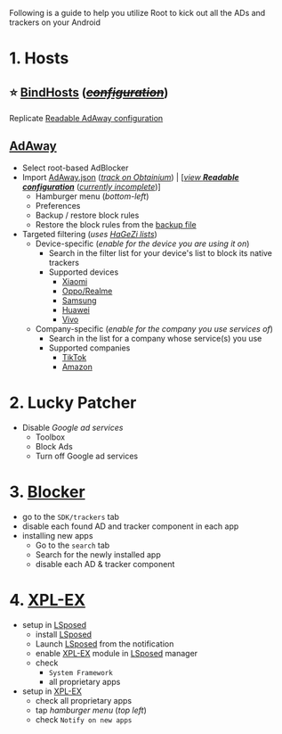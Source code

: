 Following is a guide to help you utilize Root to kick out all the ADs and trackers on your Android

# 1. Hosts
## ⭐ [BindHosts](https://github.com/bindhosts/bindhosts) ([*~~configuration~~*](https://github.com/bindhosts/bindhosts/issues/99))
Replicate [Readable AdAway configuration](https://github.com/DestroyerBDT/tracKick/blob/main/AdAway/Readable%20configuration.md)
## [AdAway](https://adaway.org)
- Select root-based AdBlocker
- Import [AdAway.json](https://github.com/DestroyerBDT/tracKick/releases/latest/download/AdAway.json) ([*track on Obtainium*](https://apps.obtainium.imranr.dev/redirect?r=obtainium://app/%7B%22id%22%3A%22748145273%22%2C%22url%22%3A%22https%3A%2F%2Fgithub.com%2FDestroyerBDT%2FtracKick%22%2C%22author%22%3A%22DestroyerBDT%22%2C%22name%22%3A%22tracKick%22%2C%22preferredApkIndex%22%3A0%2C%22additionalSettings%22%3A%22%7B%5C%22includePrereleases%5C%22%3Afalse%2C%5C%22fallbackToOlderReleases%5C%22%3Atrue%2C%5C%22filterReleaseTitlesByRegEx%5C%22%3A%5C%22%5C%22%2C%5C%22filterReleaseNotesByRegEx%5C%22%3A%5C%22%5C%22%2C%5C%22verifyLatestTag%5C%22%3Afalse%2C%5C%22dontSortReleasesList%5C%22%3Afalse%2C%5C%22useLatestAssetDateAsReleaseDate%5C%22%3Afalse%2C%5C%22releaseTitleAsVersion%5C%22%3Afalse%2C%5C%22trackOnly%5C%22%3Atrue%2C%5C%22versionExtractionRegEx%5C%22%3A%5C%22%5C%22%2C%5C%22matchGroupToUse%5C%22%3A%5C%22%5C%22%2C%5C%22versionDetection%5C%22%3Atrue%2C%5C%22releaseDateAsVersion%5C%22%3Afalse%2C%5C%22useVersionCodeAsOSVersion%5C%22%3Afalse%2C%5C%22apkFilterRegEx%5C%22%3A%5C%22%5C%22%2C%5C%22invertAPKFilter%5C%22%3Afalse%2C%5C%22autoApkFilterByArch%5C%22%3Afalse%2C%5C%22appName%5C%22%3A%5C%22tracKick%5C%22%2C%5C%22shizukuPretendToBeGooglePlay%5C%22%3Afalse%2C%5C%22allowInsecure%5C%22%3Afalse%2C%5C%22exemptFromBackgroundUpdates%5C%22%3Afalse%2C%5C%22skipUpdateNotifications%5C%22%3Afalse%2C%5C%22about%5C%22%3A%5C%22%5C%22%2C%5C%22refreshBeforeDownload%5C%22%3Afalse%7D%22%2C%22overrideSource%22%3A%22GitHub%22%7D)) | [[*view **Readable configuration***](https://github.com/DestroyerBDT/tracKick/blob/main/AdAway/Readable%20configuration.md) ([*currently incomplete*](https://github.com/DestroyerBDT/tracKick/issues/1))]
  - Hamburger menu (*bottom-left*)
  - Preferences
  - Backup / restore block rules
  - Restore the block rules from the [backup file](https://github.com/DestroyerBDT/tracKick/releases/latest/download/AdAway.json)
- Targeted filtering (*uses [HaGeZi lists](https://github.com/hagezi/dns-blocklists?tab=readme-ov-file#native)*)
  - Device-specific (*enable for the device you are using it on*)
    - Search in the filter list for your device's list to block its native trackers
    - Supported devices
       - [Xiaomi](https://raw.githubusercontent.com/hagezi/dns-blocklists/main/hosts/native.xiaomi.txt)
       - [Oppo/Realme](https://raw.githubusercontent.com/hagezi/dns-blocklists/main/hosts/native.oppo-realme.txt)
       - [Samsung](https://raw.githubusercontent.com/hagezi/dns-blocklists/main/hosts/native.samsung.txt)
       - [Huawei](https://raw.githubusercontent.com/hagezi/dns-blocklists/main/domains/native.huawei.txt)
       - [Vivo](https://raw.githubusercontent.com/hagezi/dns-blocklists/main/hosts/native.vivo.txt)
  - Company-specific (*enable for the company you use services of*)
    - Search in the list for a company whose service(s) you use
    - Supported companies
       - [TikTok](https://raw.githubusercontent.com/hagezi/dns-blocklists/main/domains/native.tiktok.extended.txt)
       - [Amazon](https://raw.githubusercontent.com/hagezi/dns-blocklists/main/domains/native.amazon.txt)
# 2. Lucky Patcher
- Disable *Google ad services*
   - Toolbox
   - Block Ads
   - Turn off Google ad services
# 3. [Blocker](<https://f-droid.org/packages/com.merxury.blocker>)
- go to the `SDK/trackers` tab
- disable each found AD and tracker component in each app
- installing new apps
  - Go to the `search` tab
  - Search for the newly installed app
  - disable each AD & tracker component
# 4. [XPL-EX](https://github.com/0bbedCode/XPL-EX)
- setup in [LSposed](https://github.com/JingMatrix/LSPosed)
  - install [LSposed](https://github.com/JingMatrix/LSPosed)
  - Launch [LSposed](https://github.com/JingMatrix/LSPosed) from the notification
  - enable [XPL-EX](https://github.com/JingMatrix/LSPosed) module in [LSposed](https://github.com/JingMatrix/LSPosed) manager
  - check
     - `System Framework`
     - all proprietary apps
- setup in [XPL-EX](https://github.com/0bbedCode/XPL-EX)
  - check all proprietary apps
  - tap *hamburger menu* (*top left*)
  - check `Notify on new apps`
